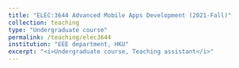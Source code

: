 ```yaml
---
title: "ELEC:3644 Advanced Mobile Apps Development (2021-Fall)"
collection: teaching
type: "Undergraduate course"
permalink: /teaching/elec3644
institution: "EEE department, HKU"
excerpt: "<i>Undergraduate course, Teaching assistant</i>"
---
```


